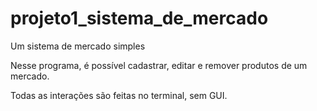# projeto1_sistema_de_mercado
Um sistema de mercado simples

Nesse programa, é possível cadastrar, editar e remover produtos de um mercado.

Todas as interações são feitas no terminal, sem GUI.
